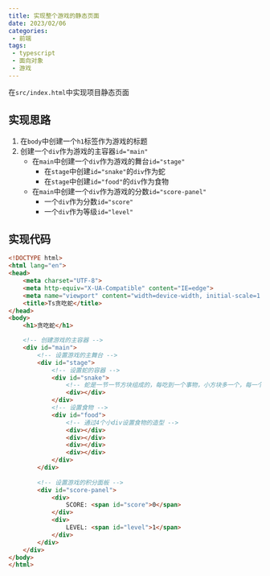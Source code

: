 ```yaml
---
title: 实现整个游戏的静态页面
date: 2023/02/06
categories:
 - 前端
tags:
 - typescript
 - 面向对象
 - 游戏
---
```


在`src/index.html`中实现项目静态页面

## 实现思路
1. 在`body`中创建一个`h1`标签作为游戏的标题
2. 创建一个`div`作为游戏的主容器`id="main"`
    - 在`main`中创建一个`div`作为游戏的舞台`id="stage"`
        - 在`stage`中创建`id="snake"`的`div`作为蛇
        - 在`stage`中创建`id="food"`的`div`作为食物
    - 在`main`中创建一个`div`作为游戏的分数`id="score-panel"`
        - 一个`div`作为分数`id="score"`
        - 一个`div`作为等级`id="level"`

## 实现代码

```html
<!DOCTYPE html>
<html lang="en">
<head>
    <meta charset="UTF-8">
    <meta http-equiv="X-UA-Compatible" content="IE=edge">
    <meta name="viewport" content="width=device-width, initial-scale=1.0">
    <title>Ts贪吃蛇</title>
</head>
<body>
    <h1>贪吃蛇</h1>

    <!-- 创建游戏的主容器 -->
    <div id="main">
        <!-- 设置游戏的主舞台 -->
        <div id="stage">
            <!-- 设置蛇的容器 -->
            <div id="snake">
                <!-- 蛇是一节一节方块组成的，每吃到一个事物，小方块多一个，每一个div就是蛇的一节身体 -->
                <div></div>
            </div>
            <!-- 设置食物 -->
            <div id="food">
                <!-- 通过4个小div设置食物的造型 -->
                <div></div>
                <div></div>
                <div></div>
                <div></div>
            </div>
        </div>
          
        <!-- 设置游戏的积分面板 -->
        <div id="score-panel">
            <div>
                SCORE: <span id="score">0</span>
            </div>
            <div>
                LEVEL: <span id="level">1</span>
            </div>
        </div>
    </div>
</body>
</html>
```